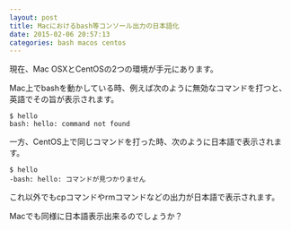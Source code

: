 ```yaml
---
layout: post
title: Macにおけるbash等コンソール出力の日本語化
date: 2015-02-06 20:57:13
categories: bash macos centos
---
```

<p>現在、Mac OSXとCentOSの2つの環境が手元にあります。</p>

<p>Mac上でbashを動かしている時、例えば次のように無効なコマンドを打つと、英語でその旨が表示されます。</p>

```
$ hello
bash: hello: command not found
```

<p>一方、CentOS上で同じコマンドを打った時、次のように日本語で表示されます。</p>

```
$ hello
-bash: hello: コマンドが見つかりません
```

<p>これ以外でもcpコマンドやrmコマンドなどの出力が日本語で表示されます。</p>

<p>Macでも同様に日本語表示出来るのでしょうか？</p>
